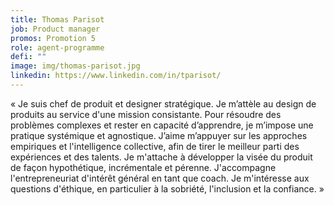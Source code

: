 ```yaml
---
title: Thomas Parisot
job: Product manager
promos: Promotion 5
role: agent-programme
defi: ""
image: img/thomas-parisot.jpg
linkedin: https://www.linkedin.com/in/tparisot/
---
```

« Je suis chef de produit et designer stratégique. Je m’attèle au design de produits au service d'une mission consistante. Pour résoudre des problèmes complexes et rester en capacité d’apprendre, je m’impose une pratique systémique et agnostique. J’aime m’appuyer sur les approches empiriques et l'intelligence collective, afin de tirer le meilleur parti des expériences et des talents. Je m'attache à développer la visée du produit de façon hypothétique, incrémentale et pérenne. J'accompagne l'entrepreneuriat d'intérêt général en tant que coach. Je m'intéresse aux questions d'éthique, en particulier à la sobriété, l'inclusion et la confiance. »